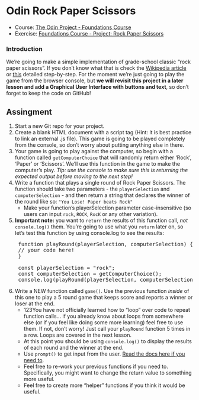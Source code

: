 # Odin Rock Paper Scissors

* Course: [The Odin Project - Foundations Course](https://www.theodinproject.com/paths/foundations/courses/foundations)
* Exercise: [Foundations Course - Project: Rock Paper Scissors](https://www.theodinproject.com/lessons/foundations-rock-paper-scissors)

### Introduction
We’re going to make a simple implementation of grade-school classic “rock paper scissors”. If you don’t know what that is check the [Wikipedia article](https://en.wikipedia.org/wiki/Rock_paper_scissors) or [this](https://www.wikihow.com/Play-Rock,-Paper,-Scissors) detailed step-by-step. For the moment we’re just going to play the game from the browser console, but **we will revisit this project in a later lesson and add a Graphical User Interface with buttons and text**, so don’t forget to keep the code on GitHub!

## Assingment
1. Start a new Git repo for your project.
1. Create a blank HTML document with a script tag (Hint: it is best practice to link an external .js file). This game is going to be played completely from the console, so don’t worry about putting anything else in there.
1. Your game is going to play against the computer, so begin with a function called <code>getComputerChoice</code> that will randomly return either ‘Rock’, ‘Paper’ or ‘Scissors’. We’ll use this function in the game to make the computer’s play. *Tip: use the console to make sure this is returning the expected output before moving to the next step!*
1. Write a function that plays a single round of Rock Paper Scissors. The function should take two parameters - the <code>playerSelection</code> and <code>computerSelection</code> - and then return a string that declares the winner of the round like so: <code>"You Lose! Paper beats Rock"</code>
   * Make your function’s playerSelection parameter case-insensitive (so users can input <code>rock</code>, <code>ROCK</code>, <code>RocK</code> or any other variation).
1. **Important note:** you want to <code>return</code> the results of this function call, *not* <code>console.log()</code> them. You’re going to use what you <code>return</code> later on, so let’s test this function by using console.log to see the results:
    <pre>
    function playRound(playerSelection, computerSelection) {
    // your code here!
    }
    
    const playerSelection = "rock";
    const computerSelection = getComputerChoice();
    console.log(playRound(playerSelection, computerSelection));</pre>
1. Write a NEW function called <code>game()</code>. Use the previous function *inside* of this one to play a 5 round game that keeps score and reports a winner or loser at the end.
   * 123You have not officially learned how to “loop” over code to repeat function calls… if you already know about loops from somewhere else (or if you feel like doing some more learning) feel free to use them. If not, don’t worry! Just call your <code>playRound</code> function 5 times in a row. Loops are covered in the next lesson.
   * At this point you should be using <code>console.log()</code> to display the results of each round and the winner at the end.
   * Use <code>prompt()</code> to get input from the user. [Read the docs here if you need to](https://developer.mozilla.org/en-US/docs/Web/API/Window/prompt).
   * Feel free to re-work your previous functions if you need to. Specifically, you might want to change the return value to something more useful.
   * Feel free to create more “helper” functions if you think it would be useful.